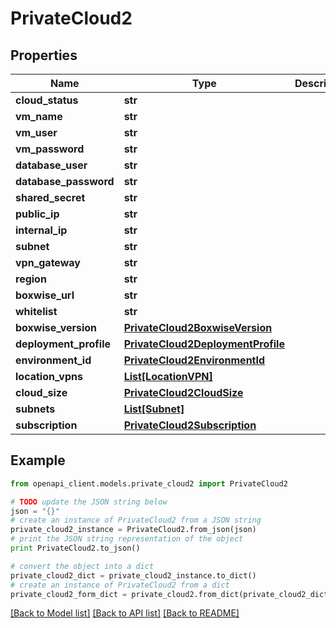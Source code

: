 # PrivateCloud2


## Properties
Name | Type | Description | Notes
------------ | ------------- | ------------- | -------------
**cloud_status** | **str** |  | [optional] 
**vm_name** | **str** |  | [optional] 
**vm_user** | **str** |  | [optional] 
**vm_password** | **str** |  | [optional] 
**database_user** | **str** |  | [optional] 
**database_password** | **str** |  | [optional] 
**shared_secret** | **str** |  | [optional] 
**public_ip** | **str** |  | [optional] 
**internal_ip** | **str** |  | [optional] 
**subnet** | **str** |  | [optional] 
**vpn_gateway** | **str** |  | [optional] 
**region** | **str** |  | [optional] 
**boxwise_url** | **str** |  | [optional] 
**whitelist** | **str** |  | [optional] 
**boxwise_version** | [**PrivateCloud2BoxwiseVersion**](PrivateCloud2BoxwiseVersion.md) |  | [optional] 
**deployment_profile** | [**PrivateCloud2DeploymentProfile**](PrivateCloud2DeploymentProfile.md) |  | [optional] 
**environment_id** | [**PrivateCloud2EnvironmentId**](PrivateCloud2EnvironmentId.md) |  | [optional] 
**location_vpns** | [**List[LocationVPN]**](LocationVPN.md) |  | [optional] 
**cloud_size** | [**PrivateCloud2CloudSize**](PrivateCloud2CloudSize.md) |  | [optional] 
**subnets** | [**List[Subnet]**](Subnet.md) |  | [optional] 
**subscription** | [**PrivateCloud2Subscription**](PrivateCloud2Subscription.md) |  | [optional] 

## Example

```python
from openapi_client.models.private_cloud2 import PrivateCloud2

# TODO update the JSON string below
json = "{}"
# create an instance of PrivateCloud2 from a JSON string
private_cloud2_instance = PrivateCloud2.from_json(json)
# print the JSON string representation of the object
print PrivateCloud2.to_json()

# convert the object into a dict
private_cloud2_dict = private_cloud2_instance.to_dict()
# create an instance of PrivateCloud2 from a dict
private_cloud2_form_dict = private_cloud2.from_dict(private_cloud2_dict)
```
[[Back to Model list]](../README.md#documentation-for-models) [[Back to API list]](../README.md#documentation-for-api-endpoints) [[Back to README]](../README.md)


